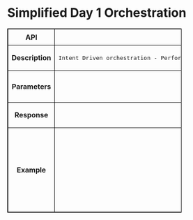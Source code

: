 # Simplified Day 1 Orchestration

<!-- markdownlint-disable MD033 -->
<style>
  table {
    border-collapse: collapse;
    table-layout: fixed;
    width: 400px;
    border: 1px solid black;
  }
  th {
    border: 1px solid black;
  }

  td {
    border: 1px solid black;
    padding: 8px;
    text-align: center;
    vertical-align: middle;
    word-wrap: break-word;
  }
</style>

<table>
  <tr>
    <th>API</th>
    <td><b>uploadDay1Config</b></td>
  </tr>
  <tr>
    <th>Description</th>
    <td><pre>Intent Driven orchestration - Performs Day 1 fabric orchestration for various Data Center topologies.This method will initiate the Day-1 orchestration depending on topology and intent supplied via template file. This restful API  allows network operators  to upload an entire intent file (yaml-based) and orchestrate the entire fabric in desired intent based underlay and overlay. For example, if customers  want to provision  BGP as an underlay and  VXLAN as an overlay ,they can operate the template form and provide minimum parameter inputs , with the rest of the derivation and parameters handled by the ONES application.</pre>
    </td>
  </tr>
  <tr>
    <th>Parameters</th>
    <td><pre>Intent YAML file- Path to Template file -> Output: Intent ID
        Input Parameter for the Rest API call -  Template file for the intent configuration for the whole fabric switches enrolled with ONES </pre>
    </td>
  </tr>
  <tr>
    <th>Response</th>
    <td><pre>Provides the intent status of Day1 orchestration </pre></td>
  </tr>
  <tr>
    <th>Example</th>
    <td><pre>
    POST /uploadDay1Config HTTP/1.1
    Content-Type: application/json; charset=utf-8
    Host: 10.x.x.6:8787
    Connection: close
    User-Agent: Paw/3.4.0 (Macintosh; OS X/12.3.0) GCDHTTPRequest
    Content-Length: 61
    Input
    configure_az_1.yaml
    Response:
    configure_az_1.yaml_20230223115541
</pre>
    </td>
  </tr>
</table>
